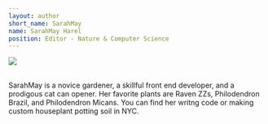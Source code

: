 ```yaml
---
layout: author
short_name: SarahMay
name: SarahMay Harel
position: Editor - Nature & Computer Science
---
```


<img src="https://i.imgur.com/Zp5ZaiM.png" class="circleimage">
<br>
<br>

SarahMay is a novice gardener, a skillful front end developer, and a prodigous cat can opener. Her favorite plants are Raven ZZs, Philodendron Brazil, and Philodendron Micans. You can find her writng code or making custom houseplant potting soil in NYC.